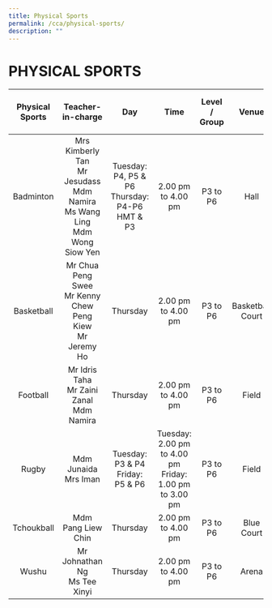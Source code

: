 ```yaml
---
title: Physical Sports
permalink: /cca/physical-sports/
description: ""
---
```

# PHYSICAL SPORTS

|                          Physical Sports                          |                                  Teacher-in-charge                                   |                      Day                      |                          Time                          | Level / Group |                    Venue                     |                                  Recruiting which level for 2023                                   |
| :---------------------------------------------------------------: | :----------------------------------------------------------------------------------: | :-------------------------------------------: | :----------------------------------------------------: | :-----------: | :------------------------------------------: | :-------------------------------------------------------------------------------------------------: |
|                             Badminton                             | Mrs Kimberly Tan <br>Mr Jesudass <br>Mdm Namira <br>Ms Wang Ling <br>Mdm Wong Siow Yen | Tuesday: P4, P5 &amp; P6 Thursday: P4-P6 HMT &amp; P3 |                   2.00 pm to 4.00 pm                   |   P3 to P6    |                     Hall                     |                                                 P3                                                  |
|                            Basketball                             |                        Mr Chua Peng Swee <br>Mr Kenny Chew Peng Kiew<br>Mr Jeremy Ho                         |                   Thursday                    |                   2.00 pm to 4.00 pm                   |   P3 to P6    |               Basketball Court               |                                              P3 to P5                                               |
|                             Football                              |                           Mr Idris Taha <br>Mr Zaini Zanal <br>Mdm Namira                          |                   Thursday                    |                   2.00 pm to 4.00 pm                   |   P3 to P6    |                    Field                     |                                           P3 (boys only)                                           
|                               Rugby                               |   Mdm Junaida <br>Mrs Iman     |       Tuesday: P3 &amp; P4 Friday: P5 &amp; P6        | Tuesday: 2.00 pm to 4.00 pm Friday: 1.00 pm to 3.00 pm |   P3 to P6    |                    Field                     |                                        P3 to P5 (boys only)                                         |
|                            Tchoukball                             |                        Mdm Pang Liew Chin                         |                   Thursday                    |                   2.00 pm to 4.00 pm                   |   P3 to P6    |                  Blue Court                  |                                              P3 to P5                                               |
|                               Wushu                               |                            Mr Johnathan Ng <br>Ms Tee Xinyi                             |                   Thursday                    |                   2.00 pm to 4.00 pm                   |   P3 to P6    |                    Arena                     |                                              P3 to P5                                               |